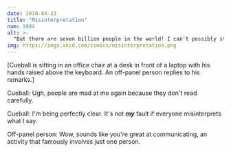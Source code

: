 ```yaml
---
date: 2018-04-23
title: "Misinterpretation"
num: 1984
alt: >-
  "But there are seven billion people in the world! I can't possibly stop to consider how ALL of them might interpret something!" "Ah, yes, there's no middle ground between 'taking personal responsibility for the thoughts and feelings of every single person on Earth' and 'covering your eyes and ears and yelling logically correct statements into the void.' That's a very insightful point and not at all inane."
img: https://imgs.xkcd.com/comics/misinterpretation.png
---
```

[Cueball is sitting in an office chair at a desk in front of a laptop with his hands raised above the keyboard. An off-panel person replies to his remarks.]

Cueball: Ugh, people are mad at me again because they don't read carefully.

Cueball: I'm being perfectly clear. It's not ***my*** fault if everyone misinterprets what I say.

Off-panel person: Wow, sounds like you're great at communicating, an activity that famously involves just one person.